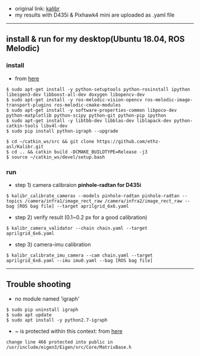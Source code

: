 + original link: [kalibr](https://github.com/ethz-asl/kalibr)
+ my results with D435i & Pixhawk4 mini are uploaded as .yaml file

***
## install & run for my desktop(Ubuntu 18.04, ROS Melodic)
### install 
+ from [here](https://blog.csdn.net/weixin_43715197/article/details/106730297)
```
$ sudo apt-get install -y python-setuptools python-rosinstall ipython libeigen3-dev libboost-all-dev doxygen libopencv-dev
$ sudo apt-get install -y ros-melodic-vision-opencv ros-melodic-image-transport-plugins ros-melodic-cmake-modules 
$ sudo apt-get install -y software-properties-common libpoco-dev python-matplotlib python-scipy python-git python-pip ipython 
$ sudo apt-get install -y libtbb-dev libblas-dev liblapack-dev python-catkin-tools libv4l-dev
$ sudo pip install python-igraph --upgrade

$ cd ~/catkin_ws/src && git clone https://github.com/ethz-asl/Kalibr.git
$ cd .. && catkin build -DCMAKE_BUILDTYPE=Release -j3
$ source ~/catkin_ws/devel/setup.bash
```

### run
+ step 1) camera calibraion **pinhole-radtan for D435i**
```
$ kalibr_calibrate_cameras --models pinhole-radtan pinhole-radtan --topics /camera/infra1/image_rect_raw /camera/infra2/image_rect_raw --bag [ROS bag file] --target aprilgrid_6x6.yaml
```
+ step 2) verify result (0.1~0.2 px for a good calibration)
```
$ kalibr_camera_validator --chain chain.yaml --target aprilgrid_6x6.yaml
```
+ step 3) camera-imu calibration
```
$ kalibr_calibrate_imu_camera --cam chain.yaml --target aprilgrid_6x6.yaml --imu imu0.yaml --bag [ROS bag file]
```
***

## Trouble shooting
+ no module named 'igraph'
```
$ sudo pip uninstall igraph
$ sudo apt update
$ sudo apt install -y python2.7-igraph
```

<!--
+ Exception in thread block: [aslam::Exception] /home/zinuok/catkin_ws/src/kalibr/aslam_nonparametric_estimation/aslam_splines/src/BSplineExpressions.cpp:447: toTransformationMatrixImplementation() assert(_bufferTmin <= _time.toScalar() < _bufferTmax) failed [1.60032e+09 <= 1.60032e+09 < 1.60032e+09]: Spline Coefficient Buffer Exceeded. Set larger buffer margins!
<br>
=> change timeoffset-padding value to **0.1** at line 95 in kalibr/blob/master/aslam_offline_calibration/kalibr/python/kalibr_calibrate_imu_camera <br>
from [here](https://github.com/ethz-asl/kalibr/issues/41) and [here](https://github.com/ethz-asl/kalibr/blob/master/aslam_offline_calibration/kalibr/python/kalibr_calibrate_imu_camera#L171)
-->
+ ~ is protected within this context: from [here](https://github.com/ethz-asl/kalibr/issues/396#issuecomment-738373299)
```
change line 466 protected into public in /usr/include/eigen3/Eigen/src/Core/MatrixBase.h 
```
